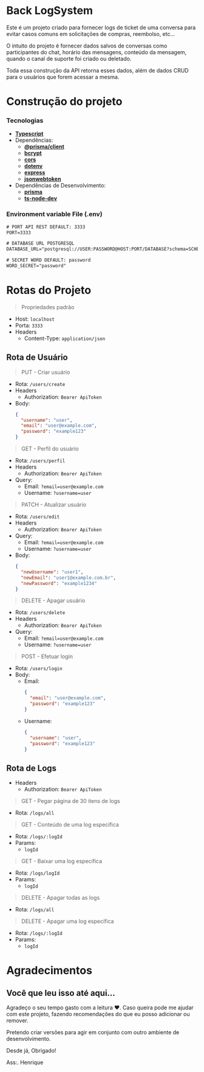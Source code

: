 # Back LogSystem
Este é um projeto criado para fornecer logs de ticket de uma conversa para evitar casos comuns em solicitações de compras, reembolso, etc...

O intuito do projeto é fornecer dados salvos de conversas como participantes do chat, horário das mensagens, conteúdo da mensagem, quando o canal de suporte foi criado ou deletado.

Toda essa construção da API retorna esses dados, além de dados CRUD para o usuários que forem acessar a mesma.

# Construção do projeto
### Tecnologias
- **[Typescript](https://www.typescriptlang.org/docs/handbook/typescript-in-5-minutes.html)**
- Dependências:
  - **[@prisma/client](https://www.prisma.io/docs/concepts/components/prisma-client)**
  - **[bcrypt](https://www.npmjs.com/package/bcrypt)**
  - **[cors](https://www.npmjs.com/package/cors)**
  - **[dotenv](https://www.npmjs.com/package/dotenv)**
  - **[express](http://expressjs.com/pt-br/)**
  - **[jsonwebtoken](https://www.npmjs.com/package/jsonwebtoken)**
- Dependências de Desenvolvimento:
  - **[prisma](https://www.prisma.io/)**
  - **[ts-node-dev](https://www.npmjs.com/package/ts-node-dev)**

### Environment variable File (**.env**)
```txt
# PORT API REST DEFAULT: 3333
PORT=3333

# DATABASE URL POSTGRESQL
DATABASE_URL="postgresql://USER:PASSWORD@HOST:PORT/DATABASE?schema=SCHEMA"

# SECRET WORD DEFAULT: password
WORD_SECRET="password"
```

# Rotas do Projeto
> Propriedades padrão
- Host: `localhost`  
- Porta: `3333`
- Headers
  - Content-Type: `application/json`
## Rota de Usuário
> PUT - Criar usuário
- Rota: `/users/create`
- Headers
  - Authorization: `Bearer ApiToken`
- Body: 
  ```json
  {
    "username": "user",
    "email": "user@example.com",
    "password": "example123"
  }
  ```

> GET - Perfil do usuário
- Rota: `/users/perfil`
- Headers
  - Authorization: `Bearer ApiToken`
- Query:
  - Email: `?email=user@example.com`
  - Username: `?username=user`

> PATCH - Atualizar usuário
- Rota: `/users/edit`
- Headers
  - Authorization: `Bearer ApiToken`
- Query:
  - Email: `?email=user@example.com`
  - Username: `?username=user`
- Body:
  ```json
  {
    "newUsername": "user1",
    "newEmail": "user1@example.com.br",
    "newPassword": "example1234"
  }
  ```

> DELETE - Apagar usuário
- Rota: `/users/delete`
- Headers
  - Authorization: `Bearer ApiToken`
- Query:
  - Email: `?email=user@example.com`
  - Username: `?username=user`

> POST - Efetuar login
- Rota: `/users/login`
 - Body:
    - Email:
      ```json
      {
        "email": "user@example.com",
        "password": "example123"
      }
      ```
    - Username:
      ```json
      {
        "username": "user",
        "password": "example123"
      }
      ```
## Rota de Logs
- Headers
  - Authorization: `Bearer ApiToken`

> GET - Pegar página de 30 itens de logs
- Rota: `/logs/all`

> GET - Conteúdo de uma log específica
- Rota: `/logs/:logId`
- Params:
  - `logId`

> GET - Baixar uma log específica
- Rota: `/logs/logId`
- Params:
  - `logId`

> DELETE - Apagar todas as logs
- Rota: `/logs/all`

> DELETE - Apagar uma log específica
- Rota: `/logs/:logId`
- Params:
  - `logId`

# Agradecimentos

## Você que leu isso até aqui...

Agradeço o seu tempo gasto com a leitura :heart:. Caso queira pode me ajudar com este projeto, fazendo recomendações do que eu posso adicionar ou remover.

Pretendo criar versões para agir em conjunto com outro ambiente de desenvolvimento.

Desde já, Obrigado!

Ass:. Henrique
